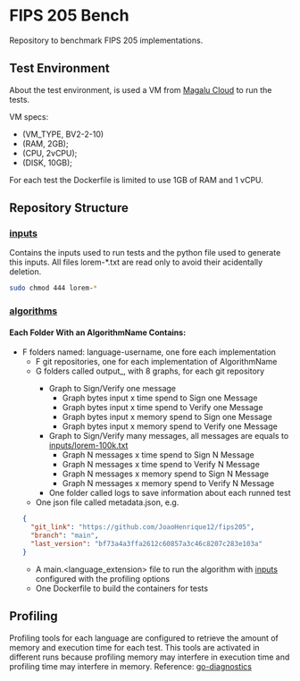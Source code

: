 # FIPS 205 Bench

Repository to benchmark FIPS 205 implementations.

## Test Environment

About the test environment, is used a VM from [Magalu Cloud](https://magalu.cloud/) to run the tests.

VM specs:
  - (VM_TYPE, BV2-2-10)
  - (RAM, 2GB);
  - (CPU, 2vCPU);
  - (DISK, 10GB);

For each test the Dockerfile is limited to use 1GB of RAM and 1 vCPU.

## Repository Structure

### [inputs](inputs/)

Contains the inputs used to run tests and the python file used to generate this inputs.
All files lorem-*.txt are read only to avoid their acidentally deletion.

```bash
sudo chmod 444 lorem-*
```

### [algorithms](algorithms/)

#### Each Folder With an **AlgorithmName** Contains:

- F folders named: language-username, one fore each implementation
  - F git repositories, one for each implementation of AlgorithmName
  - G folders called output_<commit-hash>, with 8 graphs, for each git repository
    - Graph to Sign/Verify one message
      - Graph bytes input x time spend to Sign one Message
      - Graph bytes input x time spend to Verify one Message
      - Graph bytes input x memory spend to Sign one Message
      - Graph bytes input x memory spend to Verify one Message
    - Graph to Sign/Verify many messages, all messages are equals to [inputs/lorem-100k.txt](inputs/lorem-100k.txt)
      - Graph N messages x time spend to Sign N Message
      - Graph N messages x time spend to Verify N Message
      - Graph N messages x memory spend to Sign N Message
      - Graph N messages x memory spend to Verify N Message
    - One folder called logs to save information about each runned test
  - One json file called metadata.json, e.g.
  ```json
  {
    "git_link": "https://github.com/JoaoHenrique12/fips205",
    "branch": "main",
    "last_version": "bf73a4a3ffa2612c60857a3c46c8207c283e103a"
  }
  ```
  - A main.<language_extension> file to run the algorithm with [inputs](inputs/) configured with the profiling options
  - One Dockerfile to build the containers for tests

## Profiling

Profiling tools for each language are configured to retrieve the amount of memory and execution time
for each test. This tools are activated in different runs because profiling memory may interfere in
execution time and profiling time may interfere in memory.
Reference: [go-diagnostics](https://go.dev/doc/diagnostics)

